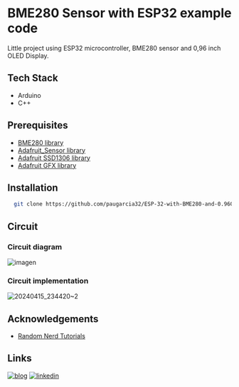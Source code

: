 
# BME280 Sensor with ESP32 example code


Little project using ESP32 microcontroller, BME280 sensor and 0,96 inch OLED Display.


## Tech Stack

- Arduino
- C++



## Prerequisites

- [BME280 library](https://github.com/adafruit/Adafruit_BME280_Library)
- [Adafruit_Sensor library](https://github.com/adafruit/Adafruit_Sensor)
- [Adafruit SSD1306 library](https://github.com/adafruit/Adafruit_SSD1306)
- [Adafruit GFX library](https://github.com/adafruit/Adafruit-GFX-Library)

## Installation


```bash
  git clone https://github.com/paugarcia32/ESP-32-with-BME280-and-0.96OLED.git
```

## Circuit

### Circuit diagram

![imagen](https://github.com/paugarcia32/ESP-32-with-BME280-and-0.96OLED/assets/37461446/69fe2dc2-a3cc-4c2d-b8fb-043deda6d533)

### Circuit implementation

![20240415_234420~2](https://github.com/paugarcia32/ESP-32-with-BME280-and-0.96OLED/assets/37461446/5839686d-aa4b-4f43-adaf-a9f1a6a41dcc)


## Acknowledgements

 - [Random Nerd Tutorials](https://randomnerdtutorials.com/)

## Links
[![blog](https://img.shields.io/badge/my_portfolio-000?style=for-the-badge&logo=ko-fi&logoColor=white)](https://www.itodyssey.dev/)
[![linkedin](https://img.shields.io/badge/linkedin-0A66C2?style=for-the-badge&logo=linkedin&logoColor=white)](https://www.linkedin.com/in/pau-garcia-513817287/)
